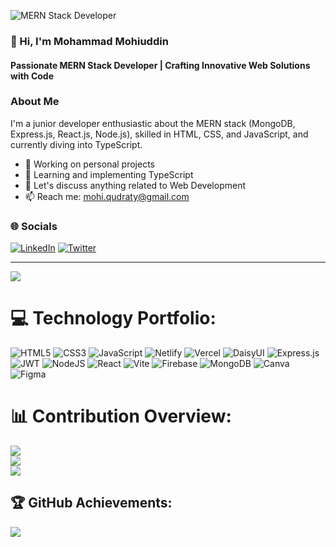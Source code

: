 
![MERN Stack Developer](https://pbs.twimg.com/profile_banners/1651954513874677760/1702112167/1080x360)


### 👋 Hi, I'm Mohammad Mohiuddin

#### Passionate MERN Stack Developer | Crafting Innovative Web Solutions with Code

### About Me

I'm a junior developer enthusiastic about the MERN stack (MongoDB, Express.js, React.js, Node.js), skilled in HTML, CSS, and JavaScript, and currently diving into TypeScript.

- 🔭 Working on personal projects
- 🌱 Learning and implementing TypeScript
- 💬 Let's discuss anything related to Web Development
- 📫 Reach me: mohi.qudraty@gmail.com 

### 🌐 Socials

[![LinkedIn](https://img.shields.io/badge/LinkedIn-%230077B5.svg?logo=linkedin&logoColor=white)](https://linkedin.com/in/mohiuddin-qudraty) [![Twitter](https://img.shields.io/badge/Twitter-%231DA1F2.svg?logo=Twitter&logoColor=white)](https://twitter.com/MohiQudraty) 

---
[![](https://visitcount.itsvg.in/api?id=mohiqudraty&icon=7&color=1)](https://visitcount.itsvg.in)
# 💻 Technology Portfolio:
![HTML5](https://img.shields.io/badge/html5-%23E34F26.svg?style=for-the-badge&logo=html5&logoColor=white) ![CSS3](https://img.shields.io/badge/css3-%231572B6.svg?style=for-the-badge&logo=css3&logoColor=white) ![JavaScript](https://img.shields.io/badge/javascript-%23323330.svg?style=for-the-badge&logo=javascript&logoColor=%23F7DF1E) ![Netlify](https://img.shields.io/badge/netlify-%23000000.svg?style=for-the-badge&logo=netlify&logoColor=#00C7B7) ![Vercel](https://img.shields.io/badge/vercel-%23000000.svg?style=for-the-badge&logo=vercel&logoColor=white) ![DaisyUI](https://img.shields.io/badge/daisyui-5A0EF8?style=for-the-badge&logo=daisyui&logoColor=white) ![Express.js](https://img.shields.io/badge/express.js-%23404d59.svg?style=for-the-badge&logo=express&logoColor=%2361DAFB) ![JWT](https://img.shields.io/badge/JWT-black?style=for-the-badge&logo=JSON%20web%20tokens) ![NodeJS](https://img.shields.io/badge/node.js-6DA55F?style=for-the-badge&logo=node.js&logoColor=white) ![React](https://img.shields.io/badge/react-%2320232a.svg?style=for-the-badge&logo=react&logoColor=%2361DAFB) ![Vite](https://img.shields.io/badge/vite-%23646CFF.svg?style=for-the-badge&logo=vite&logoColor=white) ![Firebase](https://img.shields.io/badge/Firebase-039BE5?style=for-the-badge&logo=Firebase&logoColor=white) ![MongoDB](https://img.shields.io/badge/MongoDB-%234ea94b.svg?style=for-the-badge&logo=mongodb&logoColor=white) ![Canva](https://img.shields.io/badge/Canva-%2300C4CC.svg?style=for-the-badge&logo=Canva&logoColor=white) ![Figma](https://img.shields.io/badge/figma-%23F24E1E.svg?style=for-the-badge&logo=figma&logoColor=white)




# 📊 Contribution Overview:
![](https://github-readme-stats.vercel.app/api?username=mohiqudraty&theme=default&hide_border=true&include_all_commits=true&count_private=false)<br/>
![](https://github-readme-streak-stats.herokuapp.com/?user=mohiqudraty&theme=default&hide_border=true)<br/>
![](https://github-readme-stats.vercel.app/api/top-langs/?username=mohiqudraty&theme=default&hide_border=true&include_all_commits=true&count_private=false&layout=compact)


## 🏆 GitHub Achievements:
![](https://github-profile-trophy.vercel.app/?username=mohiqudraty&theme=dracula&no-frame=false&no-bg=true&margin-w=4)

